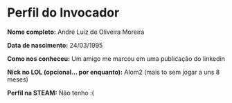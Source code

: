 Perfil do Invocador
========================

**Nome completo:**   André Luiz de Oliveira Moreira

**Data de nascimento:**   24/03/1995

**Como nos conheceu:** Um amigo me marcou em uma publicação do linkedin

**Nick no LOL (opcional... por enquanto):** Alom2 (mais to sem jogar a uns 8 meses)

**Perfil na STEAM:** Não tenho :(
